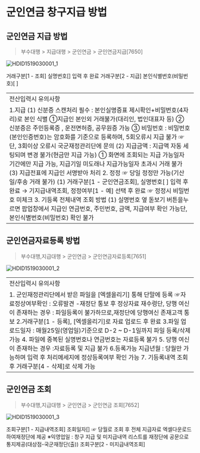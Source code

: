 # 군인연금 창구지급 방법
## 군인연금 지급 방법
> 부수대행 > 지급대행 > 군인연금 > 군인연금지급[7650]

![HDID1519030001_1](HDID1519030001_1.jpg)

거래구분[1 - 조회]
실명번호[] 입력 후 완료
거래구분[2 - 지급]
본인식별번호(비밀번호)[ ]

<table><tbody><tr>
<td>
전산입력시 유의사항</td></tr><tr>
<td>1.지급
(1) 신분증 스캔처리 필수 : 본인실명증표 제시확인+비밀번호(4자리)로 본인 식별
①지급인 본인외 거래불가(대리인, 법인대표자 등)
② 신분증은 주민등록증 , 운전면허증, 공무원증 가능
③ 비밀번호 : 비밀번호(본인인증번호)는 암호화를 기준으로 등록하며, 5회오류시 지급 불가
☞ 단, 3회이상 오류시 국군재정관리단에 문의
(2) 지급금액 : 지급액 자동 세팅되며 변경 불가(현금만 지급 가능)
① 화면에 조회되는 지급 가능일자 기간에만 지급 가능, 지급기일 미도래나 지급가능일자 초과시 거래 불가 (3) 지급전표에 지급인 서명받아 처리
2. 정정
☞ 당일 정정만 가능(기산일/후송 거래 불가)
(1) 거래구분[1 - 군인연금조회], 실명번호[ ] 입력 후 완료 → 기지급내역조회, 정정여부[1 - 예] 선택 후 완료
☞ 정정시 비밀번호 미체크
3. 기등록 전체내역 조회 방법
(1) 실명번호 옆 돋보기 버튼을누르면 팝업창에서 지급인 연금번호, 주민번호, 금액, 지급여부 확인 가능단, 본인식별번호(비밀번호) 확인 불가</td></tr></tbody>
</table>


## 군인연금자료등록 방법
> 부수대행,지급대행 > 군인연금 > 군인연금자료등록[7651]

![HDID1519030001_2](HDID1519030001_2.jpg)


<table><tbody><tr>
<td>
전산입력시 유의사항</td></tr><tr>
<td>1. 군인재정관리단에서 받은 파일을 [엑셀올리기] 통해 단말에 등록
☞자료정상여부확인 : 오류발견 -재정단 통보 후 정상자료 재수령단, 당행 여신이 존재하는 경우 : 파일등록이 불가하므로,재정단에 당행여신 존재고객 통보
2.거래구분[1 - 등록], [엑셀올리기]로 자료 업로드 후 완료
3.파일 업로드일자 : 매월25일(영업일)기준으로 D-2 ~ D-1일까지 파일 등록/삭제 가능
4. 파일에 중복된 실명번호나 연금번호는 자료등록 불가
5. 당행 여신이 존재하는 경우 :자료등록 및 지급 불가
6.등록가능 지급년월 : 당월만 가능하며 입력 후 처리메세지에 정상등록여부 확인 가능
7. 기등록내역 조회 후 거래구분[4 - 삭제]로 삭제 가능</td></tr></tbody>
</table>


## 군인연금 조회
> 부수대행,지급대행 > 군인연금 > 군인연금 조회[7652]

![HDID1519030001_3](HDID1519030001_3.jpg)

조회구분[1 - 지급내역조회]
조회일자[] ☞ 당월로 조회 후 전체 지급자료
엑셀다운로드하여재정단에 제공
※익영업일 : 창구 지급 및 미지급내역 리스트를 재정단에 공문으로 통지제공(대상점-국군재정단(출))
조회구분[2 - 미지급내역조회]
